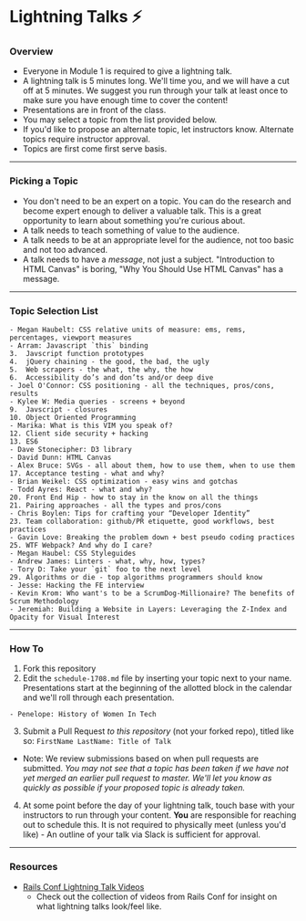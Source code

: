 # Lightning Talks :zap:

### Overview

* Everyone in Module 1 is required to give a lightning talk.
* A lightning talk is 5 minutes long. We'll time you, and we will have a cut off at 5 minutes. We suggest you run through your talk at least once to make sure you have enough time to cover the content!
* Presentations are in front of the class.
* You may select a topic from the list provided below.
* If you'd like to propose an alternate topic, let instructors know. Alternate topics require instructor approval.
* Topics are first come first serve basis.

---

### Picking a Topic

* You don't need to be an expert on a topic. You can do the research and become expert enough to deliver a valuable talk. This is a great opportunity to learn about something you're curious about.
* A talk needs to teach something of value to the audience.
* A talk needs to be at an appropriate level for the audience, not too basic and not too advanced.
* A talk needs to have a *message*, not just a subject. "Introduction to HTML Canvas" is boring, "Why You Should Use HTML Canvas" has a message.

---

### Topic Selection List

```
- Megan Haubelt: CSS relative units of measure: ems, rems, percentages, viewport measures
- Arram: Javascript `this` binding
3.  Javscript function prototypes
4.  jQuery chaining - the good, the bad, the ugly
5.  Web scrapers - the what, the why, the how
6.  Accessibility do’s and don’ts and/or deep dive
- Joel O'Connor: CSS positioning - all the techniques, pros/cons, results
- Kylee W: Media queries - screens + beyond
9.  Javscript - closures
10. Object Oriented Programming
- Marika: What is this VIM you speak of?
12. Client side security + hacking
13. ES6
- Dave Stonecipher: D3 library
- David Dunn: HTML Canvas
- Alex Bruce: SVGs - all about them, how to use them, when to use them
17. Acceptance testing - what and why?
- Brian Weikel: CSS optimization - easy wins and gotchas
- Todd Ayres: React - what and why?
20. Front End Hip - how to stay in the know on all the things
21. Pairing approaches - all the types and pros/cons
- Chris Boylen: Tips for crafting your “Developer Identity”
23. Team collaboration: github/PR etiquette, good workflows, best practices
- Gavin Love: Breaking the problem down + best pseudo coding practices
25. WTF Webpack? And why do I care?
- Megan Haubel: CSS Styleguides
- Andrew James: Linters - what, why, how, types?
- Tory D: Take your `git` foo to the next level
29. Algorithms or die - top algorithms programmers should know
- Jesse: Hacking the FE interview
- Kevin Krom: Who want's to be a ScrumDog-Millionaire? The benefits of Scrum Methodology
- Jeremiah: Building a Website in Layers: Leveraging the Z-Index and Opacity for Visual Interest
```

---

### How To

1. Fork this repository
2. Edit the `schedule-1708.md` file by inserting your topic next to your name. Presentations start at the beginning of the allotted block in the calendar and we'll roll through each presentation.

  ```
  - Penelope: History of Women In Tech
  ```

3. Submit a Pull Request *to this repository* (not your forked repo), titled like so: `FirstName LastName: Title of Talk`

  * Note: We review submissions based on when pull requests are submitted. *You may not see that a topic has been taken if we have not yet merged an earlier pull request to master. We'll let you know as quickly as possible if your proposed topic is already taken.*

4. At some point before the day of your lightning talk, touch base with your instructors to run through your content. **You** are responsible for reaching out to schedule this. It is not required to physically meet (unless you'd like) - An outline of your talk via Slack is sufficient for approval.

----

### Resources
* [Rails Conf Lightning Talk Videos](https://www.youtube.com/watch?v=DHHHnPwSY5I)
  - Check out the collection of videos from Rails Conf for insight on what lightning talks look/feel like.
